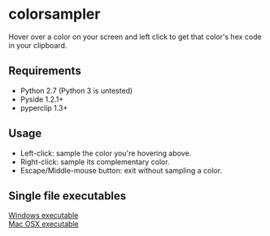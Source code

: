 colorsampler
===============
Hover over a color on your screen and left click to get that color's hex code in your clipboard.


Requirements
------------
* Python 2.7 (Python 3 is untested)
* Pyside 1.2.1+
* pyperclip 1.3+


Usage
-----
* Left-click: sample the color you're hovering above.  
* Right-click: sample its complementary color.  
* Escape/Middle-mouse button: exit without sampling a color.  

Single file executables
------
<a href="http://cblgh.org/colorsampler.exe">Windows executable</a>  
<a href="http://cblgh.org/colorsampler.app.zip">Mac OSX executable</a>


